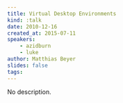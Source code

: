 ```yaml
---
title: Virtual Desktop Environments
kind: :talk
date: 2010-12-16
created_at: 2015-07-11
speakers:
    - azidburn
    - luke
author: Matthias Beyer
slides: false
tags:
---
```


No description.
